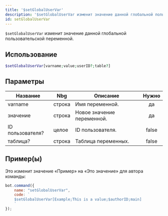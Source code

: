 ```yaml
---
title: '$setGlobalUserVar'
description: '$setGlobalUserVar изменит значение данной глобальной пользовательской переменной.'
id: setGlobalUserVar
---
```


`$setGlobalUserVar` изменит значение данной глобальной пользовательской переменной.

## Использование

```php
$setGlobalUserVar[varname;value;userID?;table?]
```

## Параметры

| Название         | Nbg    | Описание                   | Нужно |
| ---------------- | ------ | -------------------------- |:-----:|
| varname          | строка | Имя переменной.            |  да   |
| значение         | строка | Новое значение переменной. |  да   |
| ID пользователя? | целое  | ID пользователя.           | false |
| таблица?         | строка | Таблица переменных.        | false |

## Пример(ы)

Это изменит значение «Пример» на «Это значение» для автора команды:

```javascript
bot.command({
    name: "setGlobalUserVar",
    code: `
    $setGlobalUserVar[Example;This is a value;$authorID;main]
    `
});
```